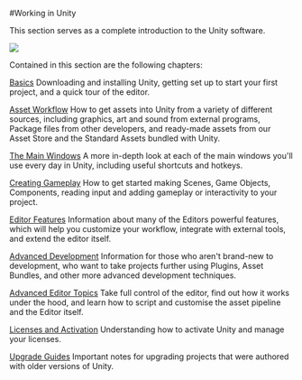 #Working in Unity

This section serves as a complete introduction to the Unity software.

![](../uploads/Main/EditorPerspectiveShot.png)

Contained in this section are the following chapters:

[Basics](UnityBasics)
Downloading and installing Unity, getting set up to start your first project, and a quick tour of the editor.

[Asset Workflow](AssetWorkflow)
How to get assets into Unity from a variety of different sources, including graphics, art and sound from external programs, Package files from other developers, and ready-made assets from our Asset Store and the Standard Assets bundled with Unity.

[The Main Windows](UsingTheEditor)
A more in-depth look at each of the main windows you'll use every day in Unity, including useful shortcuts and hotkeys.

[Creating Gameplay](CreatingGameplay)
How to get started making Scenes, Game Objects, Components, reading input and adding gameplay or interactivity to your project.

[Editor Features](EditorFeatures)
Information about many of the Editors powerful features, which will help you customize your workflow, integrate with external tools, and extend the editor itself.

[Advanced Development](AdvancedDevelopment)
Information for those who aren't brand-new to development, who want to take projects further using Plugins, Asset Bundles, and other more advanced development techniques.

[Advanced Editor Topics](AdvancedEditor)
Take full control of the editor, find out how it works under the hood, and learn how to script and customise the asset pipeline and the Editor itself.

[Licenses and Activation](LicensesAndActivation)
Understanding how to activate Unity and manage your licenses.

[Upgrade Guides](UpgradeGuides)
Important notes for upgrading projects that were authored with older versions of Unity.
